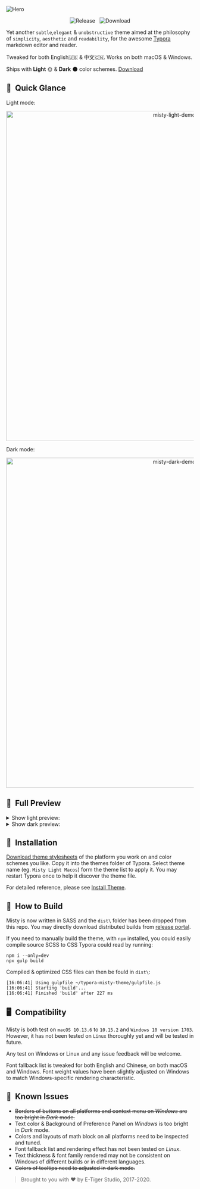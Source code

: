 ![Hero](https://github.com/etigerstudio/typora-misty-theme/raw/master/assets/hero.png)

<p align="center">
  <img src="https://img.shields.io/github/release/etigerstudio/typora-misty-theme.svg" href="https://github.com/etigerstudio/typora-misty-theme/releases/latest" alt="Release"/> &nbsp;
  <img src="https://img.shields.io/github/downloads/etigerstudio/typora-misty-theme/total" href="https://github.com/etigerstudio/typora-misty-theme/releases/latest" alt="Download"/>
</p>

Yet another `subtle`,`elegant` & `unobstructive` theme aimed at the philosophy of `simplicity`, `aesthetic` and `readability`, for the awesome [Typora](https://typora.io/) markdown editor and reader.

Tweaked for both English🇺🇸 & 中文🇨🇳. Works on both macOS & Windows.

Ships with **Light** 🌞 & **Dark** 🌑 color schemes. [Download](https://github.com/etigerstudio/typora-misty-theme/releases/latest)

## 🙉&nbsp;&nbsp;Quick Glance

Light mode:

<p align="center">
  <img src="https://github.com/etigerstudio/typora-misty-theme/raw/master/assets/misty-light-demo.png" alt="misty-light-demo" width="887"/>
</p>

Dark mode:

<p align="center">
  <img src="https://github.com/etigerstudio/typora-misty-theme/raw/master/assets/misty-dark-demo.png" alt="misty-dark-demo" width="887"/>
</p>

## 🔭&nbsp;&nbsp;Full Preview 

<details><summary>Show light preview:</summary>
<p align="center">
  <img src="https://github.com/etigerstudio/typora-misty-theme/raw/master/assets/light-preview.png" alt="light-preview" width="648"/>
</p>
</details>

<details><summary>Show dark preview:</summary>
<p align="center">
  <img src="https://github.com/etigerstudio/typora-misty-theme/raw/master/assets/dark-preview.png" alt="dark-preview" width="648"/>
</p>
</details>

## 🔌&nbsp;&nbsp;Installation

[Download theme stylesheets](https://github.com/etigerstudio/typora-misty-theme/releases/latest) of the platform you work on and color schemes you like. Copy it into the themes folder of Typora. Select theme name (eg. `Misty Light Macos`) form the theme list to apply it. You may restart Typora once to help it discover the theme file.

For detailed reference, please see [Install Theme](https://theme.typora.io/doc/Install-Theme/).

## 🔨&nbsp;&nbsp;How to Build

Misty is now written in SASS and the `dist\` folder has been dropped from this repo. You may directly download distributed builds from [release portal](https://github.com/etigerstudio/typora-misty-theme/releases/latest).

If you need to manually build the theme, with `npm` installed, you could easily compile source SCSS to CSS Typora could read by running:

```
npm i --only=dev
npx gulp build
```

Compiled & optimized CSS files can then be fould in `dist\`:

```
[16:06:41] Using gulpfile ~/typora-misty-theme/gulpfile.js
[16:06:41] Starting 'build'...
[16:06:41] Finished 'build' after 227 ms
```



## 🖥&nbsp;&nbsp;Compatibility

Misty is both test on `macOS 10.13.6` to `10.15.2` and `Windows 10 version 1703`. However, it has not been tested on `Linux` thoroughly yet and will be tested in future. 

Any test on Windows or Linux and any issue feedback will be welcome.

Font fallback list is tweaked for both English and Chinese, on both macOS and Windows. Font weight values have been slightly adjusted on Windows to match Windows-specific rendering characteristic.

## 🧟&nbsp;&nbsp;Known Issues

- ~~Borders of buttons on all platforms and context menu on *Windows* are too bright in *Dark* mode.~~
- Text color & Background of Preference Panel on *Windows* is too bright in *Dark* mode.
- Colors and layouts of math block on all platforms need to be inspected and tuned.
- Font fallback list and rendering effect has not been tested on *Linux*.
- Text thickness & font family rendered may not be consistent on Windows of different builds or in different languages.
- ~~Colors of tooltips need to adjusted in dark mode.~~

> Brought to you with ❤️ by E-Tiger Studio, 2017-2020.
